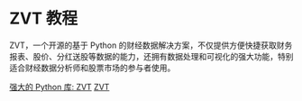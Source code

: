 # ZVT 教程

<show-structure depth="3"/>

ZVT，一个开源的基于  Python  的财经数据解决方案，不仅提供方便快捷获取财务报表、股价、分红送股等数据的能力，还拥有数据处理和可视化的强大功能，特别适合财经数据分析师和股票市场的参与者使用。

<seealso>
<category ref="ref_docs">
    <a href="https://mp.weixin.qq.com/s/UhvjUzzNqtrV9ly-YgU42A">强大的 Python 库: ZVT</a>
</category>
<category ref="ref_github">
    <a href="https://github.com/zvtvz/zvt">ZVT</a>
</category>
<category ref="ref_issues">
</category>
<category ref="ref_hf">
</category>
<category ref="ref_ms">
</category>
</seealso>